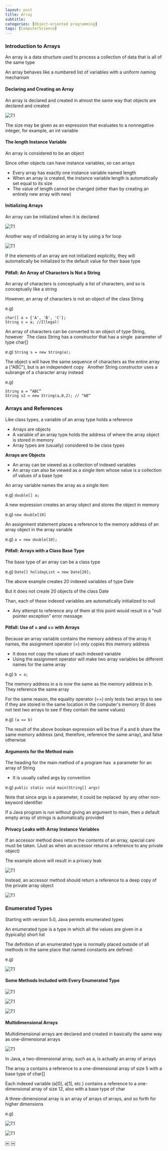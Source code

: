 ```yaml
---
layout: post
title: Array
subtitle: 
categories: [Object-oriented programming]
tags: [ComputerScience]
---
```


### Introduction to Arrays 
An array is a data structure used to process a collection of data that is all of the same type 

An array behaves like a numbered list of variables with a uniform naming mechanism 


#### Declaring and Creating an Array 
An array is declared and created in almost the same way that objects are declared and created 

![7.1](/assets/images/object_oriented_programming/6.1.png)

The size may be given as an expression that evaluates to a nonnegative integer, for example, an int variable 

#### The length Instance Variable 
An array is considered to be an object  

Since other objects can have instance variables, so can arrays  
- Every array has exactly one instance variable named length  
- When an array is created, the instance variable length is automatically set equal to its size
- The value of length cannot be changed (other than by creating an entirely new array with new) 


#### Initializing Arrays 
An array can be initialized when it is declared 

![7.1](/assets/images/object_oriented_programming/6.2.png)

Another way of initializing an array is by using a for loop 

![7.1](/assets/images/object_oriented_programming/6.3.png)

If the elements of an array are not initialized explicitly, they will automatically be initialized to the default value for their base type 


#### Pitfall: An Array of Characters Is Not a String 

An array of characters is conceptually a list of characters, and so is conceptually like a string  

However, an array of characters is not an object of the class String  

e.g)
```
char[] a = {'A', 'B', 'C'};
String s = a; //Illegal!
```

An array of characters can be converted to an object of type String, however  
The class String has a constructor that has a single  parameter of type char[] 

e.g)
`String s = new String(a);`

The object s will have the same sequence of characters as the entire array a ("ABC"), but is an independent copy  
Another String constructor uses a subrange of a character array instead 

e.g)
```
String a = “ABC” 
String s2 = new String(a,0,2); // “AB” 
```

### Arrays and References
Like class types, a variable of an array type holds a reference 
- Arrays are objects 
- A variable of an array type holds the address of where the array object is stored in memory 
- Array types are (usually) considered to be class types 

**Arrays are Objects**
- An array can be viewed as a collection of indexed variables 
- An array can also be viewed as a single item whose value is a collection of values of a base type 

An array variable names the array as a single item 

e.g) `double[] a;`

A new expression creates an array object and stores the object in memory 

e.g) `new double[10]`

An assignment statement places a reference to the memory address of an array object in the array variable 

e.g) `a = new double[10];`	 


#### Pitfall: Arrays with a Class Base Type 
The base type of an array can be a class type 

e.g) `Date[] holidayList = new Date[20]; `

The above example creates 20 indexed variables of type Date 

But it does not create 20 objects of the class Date 

Than, each of these indexed variables are automatically initialized to null 
- Any attempt to reference any of them at this point would result in a "null pointer exception" error message 


#### Pitfall: Use of = and == with Arrays 
Because an array variable contains the memory address of the array it names, the assignment operator (=) only copies this memory address 
- It does not copy the values of each indexed variable 
- Using the assignment operator will make two array variables be different names for the same array 

e.g) `b = a; `

The memory address in a is now the same as the memory address in b.
They reference the same array 

For the same reason, the equality operator (==) only tests two arrays to see if they are stored in the same location in the computer's memory  (It does not test two arrays to see if they contain the same values)

e.g) `(a == b)` 

The result of the above boolean expression will be true if a and b share the same memory address (and, therefore, reference the same array), and false otherwise 


#### Arguments for the Method main 
The heading for the main method of a program has  a parameter for an array of String
- It is usually called args by convention  

e.g) `public static void main(String[] args) `

Note that since args is a parameter, it could be replaced  by any other non-keyword identifier  

If a Java program is run without giving an argument to main, then a default empty array of strings is automatically provided  

#### Privacy Leaks with Array Instance Variables 
If an accessor method does return the contents of an array, special care must be taken. (Just as when an accessor returns a reference to any private object)

The example above will result in a privacy leak 

![7.1](/assets/images/object_oriented_programming/6.4.png)

Instead, an accessor method should return a reference to a deep copy of the private array object  

![7.1](/assets/images/object_oriented_programming/6.5.png)

### Enumerated Types
Starting with version 5.0, Java permits enumerated types 

An enumerated type is a type in which all the values are given in a (typically) short list 

The definition of an enumerated type is normally placed outside of all methods in the same place that named constants are defined: 

e.g)

![7.1](/assets/images/object_oriented_programming/6.6.png)

#### Some Methods Included with Every Enumerated Type 

![7.1](/assets/images/object_oriented_programming/6.7.png)

![7.1](/assets/images/object_oriented_programming/6.8.png)

![7.1](/assets/images/object_oriented_programming/6.9.png)


#### Multidimensional Arrays 
Multidimensional arrays are declared and created in basically the same way as one-dimensional arrays 

![7.1](/assets/images/object_oriented_programming/6.10.png)

In Java, a two-dimensional array, such as a, is actually an array of arrays 

The array a contains a reference to a one-dimensional array of size 5 with a base type of char[] 

Each indexed variable (a[0], a[1], etc.) contains a reference to a one-dimensional array of size 12, also with a base type of char 

A three-dimensional array is an array of arrays of arrays, and so forth for higher dimensions 

e.g)

![7.1](/assets/images/object_oriented_programming/6.11.png)

![7.1](/assets/images/object_oriented_programming/6.12.png)


￼
￼






